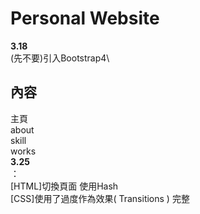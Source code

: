 # Personal Website
**3.18**\
(先不要)引入Bootstrap4\
## 內容
主頁\
about\
skill\
works\
**3.25**\
：\
[HTML]切換頁面 使用Hash\
[CSS]使用了過度作為效果( Transitions )
完整
